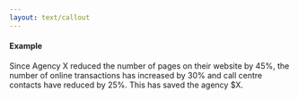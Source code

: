 ```yaml
---
layout: text/callout
---
```

#### Example
Since Agency X reduced the number of pages on their website by 45%, the number of online transactions has increased by 30% and call centre contacts have reduced by 25%. This has saved the agency $X.
